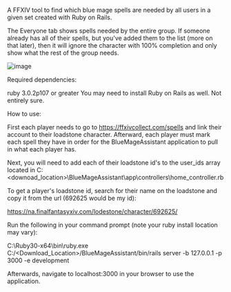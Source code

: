 A FFXIV tool to find which blue mage spells are needed by all users in a given set created with Ruby on Rails.

The Everyone tab shows spells needed by the entire group. If someone already has all of their spells, but you've added them to the list (more on that later), then it will ignore the character with 100% completion and only show what the rest of the group needs.

![image](https://user-images.githubusercontent.com/10588570/234122013-48bced89-494f-4bbf-98e1-20831470ea68.png)

Required dependencies:

ruby 3.0.2p107 or greater
You may need to install Ruby on Rails as well. Not entirely sure.

How to use:

First each player needs to go to https://ffxivcollect.com/spells and link their account to their loadstone character. Afterward, each player must mark each spell they have in order for the BlueMageAssistant application to pull in what each player has.

Next, you will need to add each of their loadstone id's to the user_ids array located in C:\<downoad_location>\BlueMageAssistant\app\controllers\home_controller.rb

To get a player's loadstone id, search for their name on the loadstone and copy it from the url (692625 would be my id):

https://na.finalfantasyxiv.com/lodestone/character/692625/

Run the following in your command prompt (note your ruby install location may vary):

C:\Ruby30-x64\bin\ruby.exe C:/<Download_Location>/BlueMageAssistant/bin/rails server -b 127.0.0.1 -p 3000 -e development

Afterwards, navigate to localhost:3000 in your browser to use the application.
